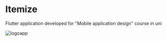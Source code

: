 # Itemize #
Flutter application developed for "Mobile application design" course in uni

![logoapp](https://github.com/user-attachments/assets/cb764fd3-c74d-40c5-8d75-55998f204ee1)
